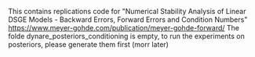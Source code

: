 This contains replications code for
"Numerical Stability Analysis of Linear DSGE Models - Backward Errors, Forward Errors and Condition Numbers"
https://www.meyer-gohde.com/publication/meyer-gohde-forward/
The folde dynare_posteriors_conditioning is empty, to run the experiments on posteriors, please generate them first (morr later)
